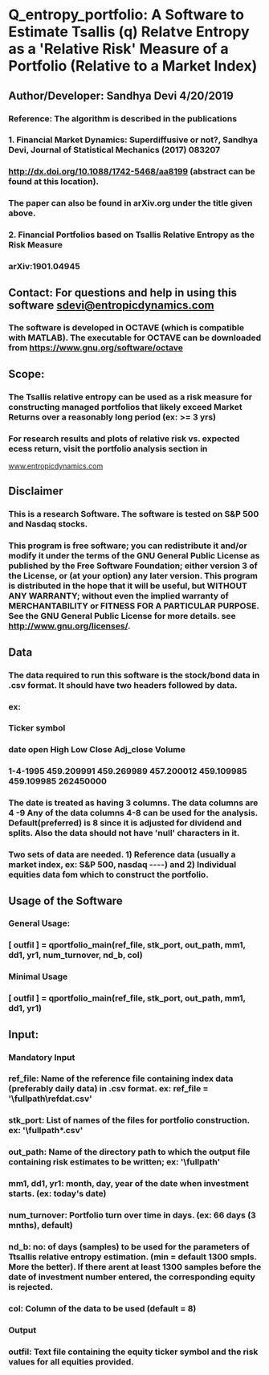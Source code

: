 # Q_entropy_portfolio: A Software to Estimate Tsallis (q) Relatve Entropy as a 'Relative Risk' Measure of a Portfolio (Relative to a Market Index)

## Author/Developer:     Sandhya Devi     4/20/2019
### Reference: The algorithm is described in the publications
### 1.  Financial Market Dynamics: Superdiffusive or not?,  Sandhya Devi, Journal of Statistical Mechanics (2017) 083207
###     http://dx.doi.org/10.1088/1742-5468/aa8199 (abstract can be found at this location).
### The paper can also be found in arXiv.org under the title given above. 
    
### 2.  Financial Portfolios based on Tsallis Relative Entropy as the Risk Measure 
###   arXiv:1901.04945 

##  Contact: For questions and help in using this software sdevi@entropicdynamics.com

### The software is developed in OCTAVE (which is compatible with MATLAB). The executable for OCTAVE can be downloaded from https://www.gnu.org/software/octave


## Scope: 
### The Tsallis relative entropy can be used as a risk measure for constructing managed portfolios that likely exceed Market Returns over a reasonably long period (ex:  >= 3 yrs)
### For research results and plots of relative risk vs. expected ecess return, visit the portfolio analysis section in
 www.entropicdynamics.com

## Disclaimer
### This is a research Software. The software is tested on S&P 500 and Nasdaq stocks.
### This program is free software; you can redistribute it and/or modify it under the terms of the GNU General Public License as published by the Free Software Foundation; either version 3 of the License, or (at your option) any later version. This program is distributed in the hope that it will be useful, but WITHOUT ANY WARRANTY; without even the implied warranty of MERCHANTABILITY or FITNESS FOR A PARTICULAR PURPOSE. See the GNU General Public License for more details. see http://www.gnu.org/licenses/.

## Data 

### The data required to run this software is the stock/bond data in .csv format. It should have two headers followed by data. 
### ex:
### Ticker symbol
### date  open  High  Low  Close  Adj_close  Volume
### 1-4-1995 459.209991	459.269989	457.200012	459.109985	459.109985	262450000
### The date is treated as having 3 columns. The data columns are 4 -9 Any of the data columns 4-8 can be used for the analysis. Default(preferred)  is 8  since it is adjusted for dividend and splits. Also the data should not have 'null' characters in it.

### Two  sets of data are needed. 1) Reference data (usually a market index, ex: S&P 500, nasdaq ----) and 2) Individual equities data fom which to construct the portfolio. 

##	Usage of the Software

###  General Usage:
###  [ outfil ] = qportfolio_main(ref_file, stk_port, out_path, mm1, dd1, yr1, num_turnover, nd_b, col) 

###  Minimal Usage
###  [ outfil ] = qportfolio_main(ref_file, stk_port, out_path, mm1, dd1, yr1)

## Input:
### Mandatory Input
### ref_file: Name of the reference file containing index data (preferably daily data) in .csv format.  ex: ref_file = '\fullpath\refdat.csv'
### stk_port:  List of names of the files for portfolio construction.  ex: '\fullpath\*.csv' 
### out_path: Name of the directory path to which the output file containing risk estimates to be written;  ex: '\fullpath\' 
### mm1, dd1, yr1: month, day, year of the date when investment starts.  (ex: today's date)
### num_turnover: Portfolio turn over time in days. (ex: 66 days (3 mnths), default)

### nd_b: no: of days (samples) to be used for the parameters of Ttsallis relative entropy estimation. (min = default 1300 smpls. More the better). If there arent at least 1300 samples before the date of investment number entered, the corresponding equity is rejected.  
### col: Column of the data to be used (default = 8)

###  Output

### outfil: Text file containing the  equity ticker symbol and the risk values for all equities provided.
###



